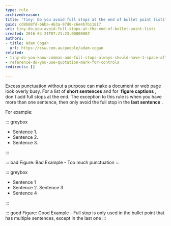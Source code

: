 ```yaml
---
type: rule
archivedreason: 
title: 'Tiny: Do you avoid full stops at the end of bullet point lists?'
guid: cd8b88fd-b6ba-463a-97d0-c6e4b7b11817
uri: tiny-do-you-avoid-full-stops-at-the-end-of-bullet-point-lists
created: 2016-04-21T07:21:23.0000000Z
authors:
- title: Adam Cogan
  url: https://ssw.com.au/people/adam-cogan
related:
- tiny-do-you-know-commas-and-full-stops-always-should-have-1-space-after-them
- reference-do-you-use-quotation-mark-for-controls
redirects: []

---
```


Excess punctuation without a purpose can make a document or web page look overly busy. For a list of  **short sentences**  and for  **figure captions** , don't add full stops at the end. The exception to this rule is when you have more than one sentence, then only avoid the full stop in the  **last sentence** .

<!--endintro-->

For example:


::: greybox

* Sentence 1.
* Sentence 2.
* Sentence 3.


:::



::: bad
Figure: Bad Example - Too much punctuation
:::




::: greybox

* Sentence 1
* Sentence 2. Sentence 3
* Sentence 4


:::



::: good
Figure: Good Example - Full stop is only used in the bullet point that has multiple sentences, except in the last one
:::
